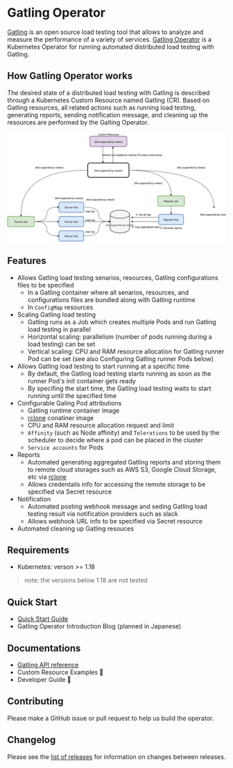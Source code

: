 # Gatling Operator

[Gatling](https://gatling.io/) is an open source load testing tool that allows to analyze and measure the performance of a variety of services. [Gatling Operator](https://github.com/st-tech/gatling-operator) is a Kubernetes Operator for running automated distributed load testing with Gatling.

## How Gatling Operator works

The desired state of a distributed load testing with Gatling is described through a Kubernetes Custom Resource named Gatling (CR). Based on Gatling resources, all related actions such as running load testing, generating reports, sending notification message, and cleaning up the resources are performed by the Galting Operator.

![](assets/gatling-operator-arch.svg)

## Features

- Allows Gatling load testing senarios, resources, Gatling configurations files to be specified
  - In a Gatling container where all senarios, resources, and configurations files are bundled along with Gatling runtime
  - In `ConfigMap` resources
- Scaling Gatling load testing
  - Gatling runs as a Job which creates multiple Pods and run Gatling load testing in parallel
  - Horizontal scaling: parallelism (number of pods running during a load testing) can be set
  - Vertical scaling: CPU and RAM resource allocation for Gatling runner Pod can be set (see also Configuring Gatling runner Pods below)
- Allows Gatling load testing to start running at a specific time
  - By default, the Gatling load testing starts running as soon as the runner Pod's init container gets ready
  - By specifing the start time, the Gatling load testing waits to start running until the specified time
- Configurable Galing Pod attributions
  - Gatling runtime container image
  - [rclone](https://rclone.org/) conatiner image
  - CPU and RAM resource allocation request and limit
  - `Affinity` (such as Node affinity) and `Tolerations` to be used by the scheduler to decide where a pod can be placed in the cluster
  - `Service accounts` for Pods
- Reports
  - Automated generating aggregated Gatling reports and storing them to remote cloud storages such as AWS S3, Google Cloud Storage, etc via [rclone](https://rclone.org/)
  - Allows credentails info for accessing the remote storage to be specified via Secret resource
- Notification
  - Automated posting webhook message and seding Gatling load testing result via notification providers such as slack
  - Allows webhook URL info to be specified via Secret resource
- Automated cleaning up Gatling resouces

## Requirements

- Kubernetes: verson >= 1.18

> note: the versions below 1.18 are not tested

## Quick Start

- [Quick Start Guide](docs/quickstart-guide.md)
- Gatling Operator Introduction Blog (planned in Japanese)
## Documentations

- [Gatling API reference](docs/api.md)
- Custom Resource Examples :construction:
- Developer Guide  :construction:

## Contributing

Please make a GitHub issue or pull request to help us build the operator.

## Changelog

Please see the [list of releases](https://github.com/st-tech/gatling-operator/releases) for information on changes between releases.
